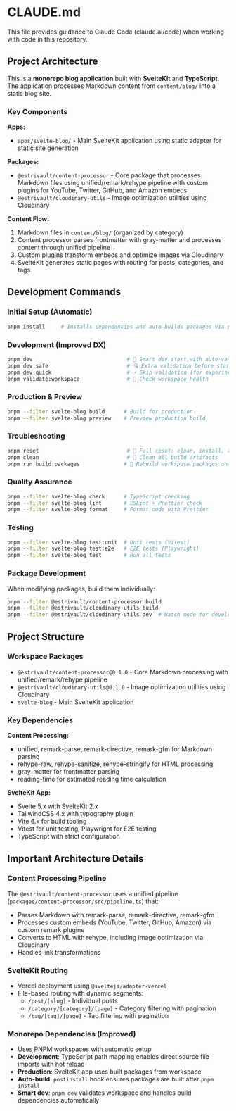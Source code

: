 # CLAUDE.md

This file provides guidance to Claude Code (claude.ai/code) when working with code in this repository.

## Project Architecture

This is a **monorepo blog application** built with **SvelteKit** and **TypeScript**. The application processes Markdown content from `content/blog/` into a static blog site.

### Key Components

**Apps:**

- `apps/svelte-blog/` - Main SvelteKit application using static adapter for static site generation

**Packages:**

- `@estrivault/content-processor` - Core package that processes Markdown files using unified/remark/rehype pipeline with custom plugins for YouTube, Twitter, GitHub, and Amazon embeds
- `@estrivault/cloudinary-utils` - Image optimization utilities using Cloudinary

**Content Flow:**

1. Markdown files in `content/blog/` (organized by category)
2. Content processor parses frontmatter with gray-matter and processes content through unified pipeline
3. Custom plugins transform embeds and optimize images via Cloudinary
4. SvelteKit generates static pages with routing for posts, categories, and tags

## Development Commands

### Initial Setup (Automatic)

```bash
pnpm install     # Installs dependencies and auto-builds packages via postinstall
```

### Development (Improved DX)

```bash
pnpm dev                              # 🚀 Smart dev start with auto-validation and hot reload
pnpm dev:safe                         # 🔍 Extra validation before starting
pnpm dev:quick                        # ⚡ Skip validation (for experienced developers)
pnpm validate:workspace               # 🧪 Check workspace health
```

### Production & Preview

```bash
pnpm --filter svelte-blog build      # Build for production
pnpm --filter svelte-blog preview    # Preview production build
```

### Troubleshooting

```bash
pnpm reset                            # 🔄 Full reset: clean, install, rebuild
pnpm clean                            # 🧹 Clean all build artifacts
pnpm run build:packages              # 🔨 Rebuild workspace packages only
```

### Quality Assurance

```bash
pnpm --filter svelte-blog check      # TypeScript checking
pnpm --filter svelte-blog lint       # ESLint + Prettier check
pnpm --filter svelte-blog format     # Format code with Prettier
```

### Testing

```bash
pnpm --filter svelte-blog test:unit  # Unit tests (Vitest)
pnpm --filter svelte-blog test:e2e   # E2E tests (Playwright)
pnpm --filter svelte-blog test       # Run all tests
```

### Package Development

When modifying packages, build them individually:

```bash
pnpm --filter @estrivault/content-processor build
pnpm --filter @estrivault/cloudinary-utils build
pnpm --filter @estrivault/cloudinary-utils dev  # Watch mode for development
```

## Project Structure

### Workspace Packages

- `@estrivault/content-processor@0.1.0` - Core Markdown processing with unified/remark/rehype pipeline
- `@estrivault/cloudinary-utils@0.1.0` - Image optimization utilities using Cloudinary
- `svelte-blog` - Main SvelteKit application

### Key Dependencies

**Content Processing:**

- unified, remark-parse, remark-directive, remark-gfm for Markdown parsing
- rehype-raw, rehype-sanitize, rehype-stringify for HTML processing
- gray-matter for frontmatter parsing
- reading-time for estimated reading time calculation

**SvelteKit App:**

- Svelte 5.x with SvelteKit 2.x
- TailwindCSS 4.x with typography plugin
- Vite 6.x for build tooling
- Vitest for unit testing, Playwright for E2E testing
- TypeScript with strict configuration

## Important Architecture Details

### Content Processing Pipeline

The `@estrivault/content-processor` uses a unified pipeline (`packages/content-processor/src/pipeline.ts`) that:

- Parses Markdown with remark-parse, remark-directive, remark-gfm
- Processes custom embeds (YouTube, Twitter, GitHub, Amazon) via custom remark plugins
- Converts to HTML with rehype, including image optimization via Cloudinary
- Handles link transformations

### SvelteKit Routing

- Vercel deployment using `@sveltejs/adapter-vercel`
- File-based routing with dynamic segments:
  - `/post/[slug]` - Individual posts
  - `/category/[category]/[page]` - Category filtering with pagination
  - `/tag/[tag]/[page]` - Tag filtering with pagination

### Monorepo Dependencies (Improved)

- Uses PNPM workspaces with automatic setup
- **Development**: TypeScript path mapping enables direct source file imports with hot reload
- **Production**: SvelteKit app uses built packages from workspace
- **Auto-build**: `postinstall` hook ensures packages are built after `pnpm install`
- **Smart dev**: `pnpm dev` validates workspace and handles build dependencies automatically
